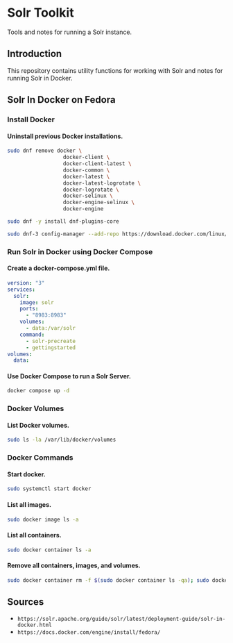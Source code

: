 # Solr Toolkit

Tools and notes for running a Solr instance.

## Introduction

This repository contains utility functions for working with Solr and notes for running Solr in Docker.

## Solr In Docker on Fedora

### Install Docker

#### Uninstall previous Docker installations.

```bash
sudo dnf remove docker \
                  docker-client \
                  docker-client-latest \
                  docker-common \
                  docker-latest \
                  docker-latest-logrotate \
                  docker-logrotate \
                  docker-selinux \
                  docker-engine-selinux \
                  docker-engine

sudo dnf -y install dnf-plugins-core

sudo dnf-3 config-manager --add-repo https://download.docker.com/linux/fedora/docker-ce.repo
```

### Run Solr in Docker using Docker Compose

#### Create a docker-compose.yml file.
```yml
version: "3"
services:
  solr:
    image: solr
    ports:
      - "8983:8983"
    volumes:
      - data:/var/solr
    command:
      - solr-precreate
      - gettingstarted
volumes:
  data:
```
#### Use Docker Compose to run a Solr Server.

```bash
docker compose up -d
```

### Docker Volumes

#### List Docker volumes.

```bash
sudo ls -la /var/lib/docker/volumes
```

### Docker Commands

#### Start docker.

```bash
sudo systemctl start docker
```

#### List all images.

```bash
sudo docker image ls -a
```

#### List all containers.

```bash
sudo docker container ls -a
```

#### Remove all containers, images, and volumes.

```bash
sudo docker container rm -f $(sudo docker container ls -qa); sudo docker image rm -f $(sudo docker image ls -qa); sudo docker volume rm -f $(sudo docker volume ls)
```
## Sources
- `https://solr.apache.org/guide/solr/latest/deployment-guide/solr-in-docker.html`
- `https://docs.docker.com/engine/install/fedora/`